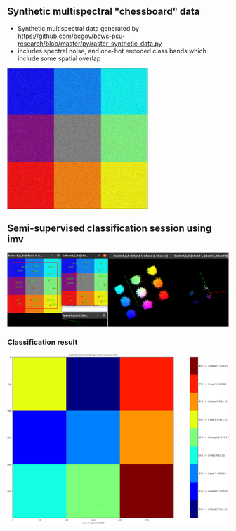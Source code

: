 ## Synthetic multispectral "chessboard" data
* Synthetic multispectral data generated by https://github.com/bcgov/bcws-psu-research/blob/master/py/raster_synthetic_data.py
* includes spectral noise, and one-hot encoded class bands which include some spatial overlap

<img src="chess.png" width="320">

## Semi-supervised classification session using imv
<img src="session.png" width="640">

### Classification result
<img src="stack.bin_kmeans.bin.png" width="640">
